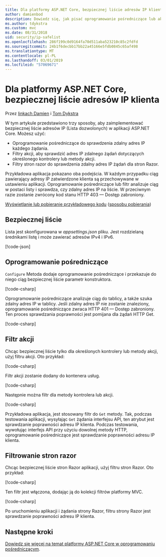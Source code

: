 ```yaml
---
title: Dla platformy ASP.NET Core, bezpiecznej liście adresów IP klienta
author: damienbod
description: Dowiedz się, jak pisać oprogramowanie pośredniczące lub akcji filtry, aby sprawdzić poprawność zdalnych adresów IP na liście zatwierdzonych adresów IP.
ms.author: tdykstra
ms.custom: mvc
ms.date: 08/31/2018
uid: security/ip-safelist
ms.openlocfilehash: 286f199c0d9164fa70d511aba523210c85c2fdfd
ms.sourcegitcommit: 24b1f6decbb17bb22a45166e5fdb0845c65af498
ms.translationtype: MT
ms.contentlocale: pl-PL
ms.lasthandoff: 03/01/2019
ms.locfileid: "57069671"
---
```

# <a name="client-ip-safelist-for-aspnet-core"></a>Dla platformy ASP.NET Core, bezpiecznej liście adresów IP klienta

Przez [linkach Damien](https://twitter.com/damien_bod) i [Tom Dykstra](https://github.com/tdykstra)
 
W tym artykule przedstawiono trzy sposoby, aby zaimplementować bezpiecznej liście adresów IP (Lista dozwolonych) w aplikacji ASP.NET Core. Możesz użyć:

* Oprogramowanie pośredniczące do sprawdzenia zdalny adres IP każdego żądania.
* Filtry akcji, aby sprawdzić adres IP zdalnego żądań dotyczących określonego kontrolery lub metody akcji.
* Filtry stron razor do sprawdzenia zdalny adres IP żądań dla stron Razor.

Przykładowa aplikacja pokazano oba podejścia. W każdym przypadku ciąg zawierający adresy IP zatwierdzone klienta są przechowywane w ustawieniu aplikacji. Oprogramowanie pośredniczące lub filtr analizuje ciąg w postaci listy i sprawdza, czy zdalny adres IP na liście. W przeciwnym razie zostanie zwrócony kod stanu HTTP 403 — Dostęp zabroniony.

[Wyświetlanie lub pobieranie przykładowego kodu](https://github.com/aspnet/Docs/tree/master/aspnetcore/security/ip-safelist/samples/2.x/ClientIpAspNetCore) ([sposobu pobierania](xref:index#how-to-download-a-sample))

## <a name="the-safelist"></a>Bezpiecznej liście

Lista jest skonfigurowana w *appsettings.json* pliku. Jest rozdzielaną średnikami listę i może zawierać adresów IPv4 i IPv6.

[!code-json[](ip-safelist/samples/2.x/ClientIpAspNetCore/appsettings.json?highlight=2)]

## <a name="middleware"></a>Oprogramowanie pośredniczące

`Configure` Metoda dodaje oprogramowanie pośredniczące i przekazuje do niego ciąg bezpiecznej liście parametr konstruktora.

[!code-csharp[](ip-safelist/samples/2.x/ClientIpAspNetCore/Startup.cs?name=snippet_Configure&highlight=7)]

Oprogramowanie pośredniczące analizuje ciąg do tablicy, a także szuka zdalny adres IP w tablicy. Jeśli zdalny adres IP nie zostanie znaleziony, oprogramowanie pośredniczące zwraca HTTP 401 — Dostęp zabroniony. Ten proces sprawdzania poprawności jest pomijana dla żądań HTTP Get.

[!code-csharp[](ip-safelist/samples/2.x/ClientIpAspNetCore/AdminSafeListMiddleware.cs?name=snippet_ClassOnly)]

## <a name="action-filter"></a>Filtr akcji

Chcąc bezpiecznej liście tylko dla określonych kontrolery lub metody akcji, użyj filtru akcji. Oto przykład: 

[!code-csharp[](ip-safelist/samples/2.x/ClientIpAspNetCore/Filters/ClientIdCheckFilter.cs)]

Filtr akcji zostanie dodany do kontenera usług.

[!code-csharp[](ip-safelist/samples/2.x/ClientIpAspNetCore/Startup.cs?name=snippet_ConfigureServices&highlight=3)]

Następnie można filtr dla metody kontrolera lub akcji.

[!code-csharp[](ip-safelist/samples/2.x/ClientIpAspNetCore/Controllers/ValuesController.cs?name=snippet_Filter&highlight=1)]

Przykładowa aplikacja, jest stosowany filtr do `Get` metody. Tak, podczas testowania aplikacji, wysyłając `Get` żądania interfejsu API, ten atrybut jest sprawdzanie poprawności adresu IP klienta. Podczas testowania, wywołując interfejs API przy użyciu dowolnej metody HTTP, oprogramowanie pośredniczące jest sprawdzanie poprawności adresu IP klienta.

## <a name="razor-pages-filter"></a>Filtrowanie stron razor 

Chcąc bezpiecznej liście stron Razor aplikacji, użyj filtru stron Razor. Oto przykład: 

[!code-csharp[](ip-safelist/samples/2.x/ClientIpAspNetCore/Filters/ClientIdCheckPageFilter.cs)]

Ten filtr jest włączona, dodając ją do kolekcji filtrów platformy MVC.

[!code-csharp[](ip-safelist/samples/2.x/ClientIpAspNetCore/Startup.cs?name=snippet_ConfigureServices&highlight=7-9)]

Po uruchomieniu aplikacji i żądania strony Razor, filtru strony Razor jest sprawdzanie poprawności adresu IP klienta.

## <a name="next-steps"></a>Następne kroki

[Dowiedz się więcej na temat platformy ASP.NET Core w oprogramowaniu pośredniczącym](xref:fundamentals/middleware/index).
